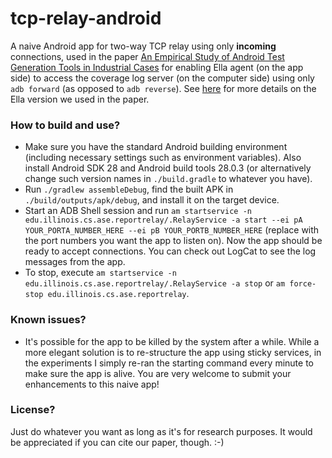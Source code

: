 # tcp-relay-android

A naive Android app for two-way TCP relay using only **incoming** connections, used in the paper [An Empirical Study of Android Test Generation Tools in Industrial Cases](https://dl.acm.org/citation.cfm?id=3240465) for enabling Ella agent (on the app side) to access the coverage log server (on the computer side) using only `adb forward` (as opposed to `adb reverse`). See [here](https://github.com/ms1995/ella-customized) for more details on the Ella version we used in the paper.

### How to build and use?

- Make sure you have the standard Android building environment (including necessary settings such as environment variables). Also install Android SDK 28 and Android build tools 28.0.3 (or alternatively change such version names in `./build.gradle` to whatever you have).
- Run `./gradlew assembleDebug`, find the built APK in `./build/outputs/apk/debug`, and install it on the target device.
- Start an ADB Shell session and run `am startservice -n edu.illinois.cs.ase.reportrelay/.RelayService -a start --ei pA YOUR_PORTA_NUMBER_HERE --ei pB YOUR_PORTB_NUMBER_HERE` (replace with the port numbers you want the app to listen on). Now the app should be ready to accept connections. You can check out LogCat to see the log messages from the app.
- To stop, execute `am startservice -n edu.illinois.cs.ase.reportrelay/.RelayService -a stop` or `am force-stop edu.illinois.cs.ase.reportrelay`.

### Known issues?

- It's possible for the app to be killed by the system after a while. While a more elegant solution is to re-structure the app using sticky services, in the experiments I simply re-ran the starting command every minute to make sure the app is alive. You are very welcome to submit your enhancements to this naive app!

### License?

Just do whatever you want as long as it's for research purposes. It would be appreciated if you can cite our paper, though. :-)
